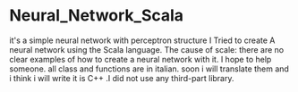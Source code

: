 # Neural_Network_Scala
it's a simple neural network with perceptron structure
I Tried to create A neural network using the Scala language. The cause of scale: there are no clear examples of how to create a neural network with it. I hope to help someone. all class and functions are in italian. soon i will translate them and i think i will write it is C++ .I did not use any third-part library.
